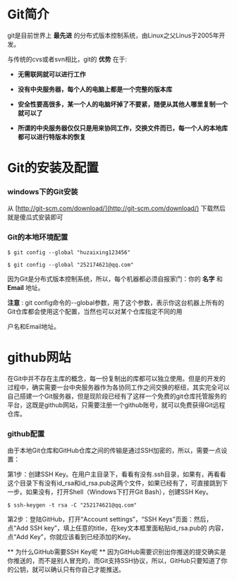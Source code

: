 # Git简介 #

git是目前世界上 **最先进** 的分布式版本控制系统，由Linux之父Linus于2005年开发。

与传统的cvs或者svn相比，git的 **优势** 在于:

+ **无需联网就可以进行工作**

+ **没有中央服务器，每个人的电脑上都是一个完整的版本库**

+ **安全性要高很多，某一个人的电脑坏掉了不要紧，随便从其他人哪里复制一个就可以了**

+ **所谓的中央服务器仅仅只是用来协同工作，交换文件而已，每一个人的本地库都可以进行特版本的恢复**

# Git的安装及配置 #

### windows下的Git安装 ###

从 [http://git-scm.com/download/](http://git-scm.com/download/) 下载然后就是傻瓜式安装即可

### Git的本地环境配置 ###

    $ git config --global "huzaixing123456"
  
    $ git config --global "252174621@qq.com"
    
因为Git是分布式版本控制系统，所以，每个机器都必须自报家门：你的 **名字** 和 **Email** 地址。

**注意** : git config命令的--global参数，用了这个参数，表示你这台机器上所有的Git仓库都会使用这个配置，当然也可以对某个仓库指定不同的用

户名和Email地址。

# github网站 #

在Git中并不存在主库的概念，每一份复制出的库都可以独立使用。但是的开发的过程中，确实需要一台中央服务器作为各协同工作之间交换的枢纽，其实完全可以自己搭建一个Git服务器，但是现阶段已经有了这样一个免费的git仓库托管服务的平台，这既是github网站，只需要注册一个github账号，就可以免费获得Git远程仓库。

### github配置 ###

由于本地Git仓库和GitHub仓库之间的传输是通过SSH加密的，所以，需要一点设置：

第1步：创建SSH Key。在用户主目录下，看看有没有.ssh目录，如果有，再看看这个目录下有没有id_rsa和id_rsa.pub这两个文件，如果已经有了，可直接跳到下一步。如果没有，打开Shell（Windows下打开Git Bash），创建SSH Key。

    $ ssh-keygen -t rsa -C "252174621@qq.com"

第2步：登陆GitHub，打开“Account settings”，“SSH Keys”页面：然后，点“Add SSH key”，填上任意的title，在key文本框里面粘贴id_rsa.pub的
内容，点“Add Key”，你就应该看到已经添加的Key。

** 为什么GitHub需要SSH Key呢 ** 因为GitHub需要识别出你推送的提交确实是你推送的，而不是别人冒充的，而Git支持SSH协议，所以，GitHub只要知道了你的公钥，就可以确认只有你自己才能推送。
    
   



